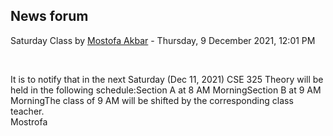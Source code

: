 <h2>News forum</h2><a href="https://moodle.cse.buet.ac.bd/user/view.php?id=30&course=652"></a>
Saturday Class
by <a href="https://moodle.cse.buet.ac.bd/user/view.php?id=30&course=652">Mostofa Akbar</a> - Thursday, 9 December 2021, 12:01 PM


 

It is to notify that in the next Saturday (Dec 11, 2021) CSE 325 Theory will be held in the following schedule:Section A at 8 AM MorningSection B at 9 AM MorningThe class of 9 AM will be shifted by the corresponding class teacher.<br />Mostrofa<br />






